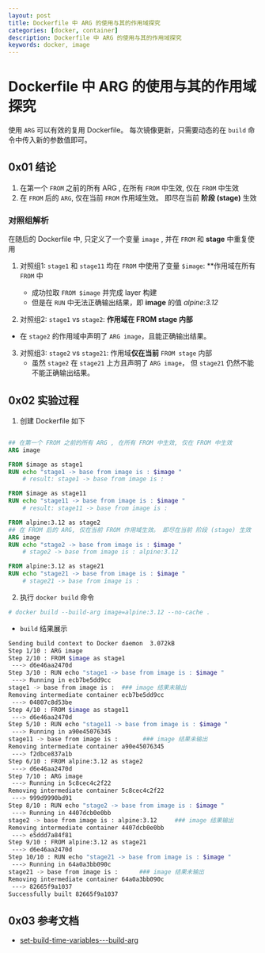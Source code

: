 ```yaml
---
layout: post
title: Dockerfile 中 ARG 的使用与其的作用域探究
categories: [docker, container]
description: Dockerfile 中 ARG 的使用与其的作用域探究
keywords: docker, image
---
```


# Dockerfile 中 ARG 的使用与其的作用域探究

使用 `ARG` 可以有效的复用 Dockerfile。 每次镜像更新，只需要动态的在 `build` 命令中传入新的参数值即可。


## 0x01 结论

1. 在第一个 `FROM` 之前的所有 ARG , 在所有 `FROM` 中生效, 仅在 `FROM` 中生效
2. 在 `FROM` 后的 `ARG`, 仅在当前 `FROM` 作用域生效。 即尽在当前 **阶段 (stage)** 生效

### 对照组解析

在随后的 Dockerfile 中, 只定义了一个变量 `image` , 并在 `FROM` 和 **stage** 中重复使用

1. 对照组1: `stage1` 和 `stage11` 均在 `FROM` 中使用了变量 `$image`: **作用域在所有 `FROM` 中
    + 成功拉取 `FROM $image` 并完成 layer 构建
    + 但是在 `RUN` 中无法正确输出结果，即 **image** 的值 *alpine:3.12*

2. 对照组2: `stage1` vs `stage2`: **作用域在 FROM stage 内部**
  + 在 `stage2` 的作用域中声明了 `ARG image`，且能正确输出结果。

3. 对照组3: `stage2` vs `stage21`: 作用域**仅在当前** `FROM stage` 内部
    + 虽然 `stage2` 在 `stage21` 上方且声明了 `ARG image`， 但 `stage21` 仍然不能不能正确输出结果。

## 0x02 实验过程

1. 创建 Dockerfile 如下

```Dockerfile

## 在第一个 FROM 之前的所有 ARG , 在所有 FROM 中生效, 仅在 FROM 中生效
ARG image

FROM $image as stage1
RUN echo "stage1 -> base from image is : $image "
    # result: stage1 -> base from image is :

FROM $image as stage11
RUN echo "stage11 -> base from image is : $image "
    # result: stage11 -> base from image is :

FROM alpine:3.12 as stage2
## 在 FROM 后的 ARG, 仅在当前 FROM 作用域生效。 即尽在当前 阶段 (stage) 生效
ARG image
RUN echo "stage2 -> base from image is : $image "
    # stage2 -> base from image is : alpine:3.12

FROM alpine:3.12 as stage21
RUN echo "stage21 -> base from image is : $image "
    # stage21 -> base from image is :


```

2. 执行 `docker build` 命令

```bash
# docker build --build-arg image=alpine:3.12 --no-cache .
```

+ `build` 结果展示

```bash
Sending build context to Docker daemon  3.072kB
Step 1/10 : ARG image
Step 2/10 : FROM $image as stage1
 ---> d6e46aa2470d
Step 3/10 : RUN echo "stage1 -> base from image is : $image "
 ---> Running in ecb7be5dd9cc
stage1 -> base from image is :  ### image 结果未输出
Removing intermediate container ecb7be5dd9cc
 ---> 04807c8d53be
Step 4/10 : FROM $image as stage11
 ---> d6e46aa2470d
Step 5/10 : RUN echo "stage11 -> base from image is : $image "
 ---> Running in a90e45076345
stage11 -> base from image is :       ### image 结果未输出
Removing intermediate container a90e45076345
 ---> f2dbce837a1b
Step 6/10 : FROM alpine:3.12 as stage2
 ---> d6e46aa2470d
Step 7/10 : ARG image
 ---> Running in 5c8cec4c2f22
Removing intermediate container 5c8cec4c2f22
 ---> 999d9990bd91
Step 8/10 : RUN echo "stage2 -> base from image is : $image "
 ---> Running in 4407dcb0e0bb
stage2 -> base from image is : alpine:3.12     ### image 结果输出
Removing intermediate container 4407dcb0e0bb
 ---> e5ddd7a84f81
Step 9/10 : FROM alpine:3.12 as stage21
 ---> d6e46aa2470d
Step 10/10 : RUN echo "stage21 -> base from image is : $image "
 ---> Running in 64a0a3bb090c
stage21 -> base from image is :      ### image 结果未输出
Removing intermediate container 64a0a3bb090c
 ---> 82665f9a1037
Successfully built 82665f9a1037
```

## 0x03 参考文档

+ [set-build-time-variables---build-arg](https://docs.docker.com/engine/reference/commandline/build/#set-build-time-variables---build-arg)

